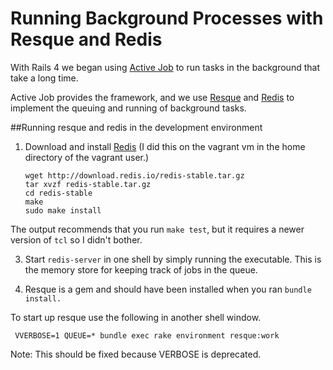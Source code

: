 Running Background Processes with Resque and Redis
==================================================

With Rails 4 we began using [Active Job](http://edgeguides.rubyonrails.org/active_job_basics.html) to run tasks in the background that take a long time.

Active Job provides the framework, and we use [Resque](https://github.com/resque/resque) and [Redis](http://redis.io) to implement the queuing and running of background tasks.

##Running resque and redis in the development environment

1. Download and install [Redis](http://redis.io/topics/quickstart)
(I did this on the vagrant vm in the home directory of the vagrant user.)

    ```
    wget http://download.redis.io/redis-stable.tar.gz
    tar xvzf redis-stable.tar.gz
    cd redis-stable
    make
    sudo make install
    ```
The output recommends that you run `make test`, but it requires a newer version of `tcl` so I didn't bother.

3. Start `redis-server` in one shell by simply running the executable.  This is the memory store for keeping track of jobs in the queue.

2. Resque is a gem and should have been installed when you ran `bundle install.`

To start up resque use the following in another shell window.

```
 VVERBOSE=1 QUEUE=* bundle exec rake environment resque:work
```

Note: This should be fixed because VERBOSE is deprecated.